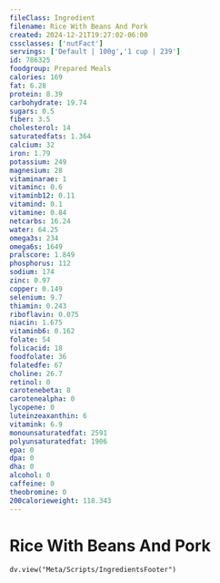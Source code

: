 ```yaml
---
fileClass: Ingredient
filename: Rice With Beans And Pork
created: 2024-12-21T19:27:02-06:00
cssclasses: ['nutFact']
servings: ['Default | 100g','1 cup | 239']
id: 786325
foodgroup: Prepared Meals
calories: 169
fat: 6.28
protein: 8.39
carbohydrate: 19.74
sugars: 0.5
fiber: 3.5
cholesterol: 14
saturatedfats: 1.364
calcium: 32
iron: 1.79
potassium: 249
magnesium: 28
vitaminarae: 1
vitaminc: 0.6
vitaminb12: 0.11
vitamind: 0.1
vitamine: 0.84
netcarbs: 16.24
water: 64.25
omega3s: 234
omega6s: 1649
pralscore: 1.849
phosphorus: 112
sodium: 174
zinc: 0.97
copper: 0.149
selenium: 9.7
thiamin: 0.243
riboflavin: 0.075
niacin: 1.675
vitaminb6: 0.162
folate: 54
folicacid: 18
foodfolate: 36
folatedfe: 67
choline: 26.7
retinol: 0
carotenebeta: 8
carotenealpha: 0
lycopene: 0
luteinzeaxanthin: 6
vitamink: 6.9
monounsaturatedfat: 2591
polyunsaturatedfat: 1906
epa: 0
dpa: 0
dha: 0
alcohol: 0
caffeine: 0
theobromine: 0
200calorieweight: 118.343
---
```


# Rice With Beans And Pork

```dataviewjs
dv.view("Meta/Scripts/IngredientsFooter")
```